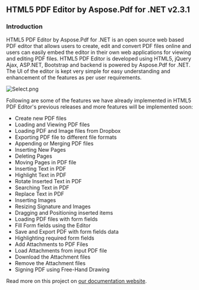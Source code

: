 ## HTML5 PDF Editor by Aspose.Pdf for .NET v2.3.1

### Introduction

HTML5 PDF Editor by Aspose.Pdf for .NET is an open source web based PDF editor that allows users to create, edit and convert PDF files online and users can easily embed the editor in their own web applications for viewing and editing PDF files. HTML5 PDF Editor is developed using HTML5, jQuery Ajax, ASP.NET, Bootstrap and backend is powered by Aspose.Pdf for .NET. The UI of the editor is kept very simple for easy understanding and enhancement of the features as per user requirements.

![Select.png](https://bitbucket.org/repo/7ykgBb/images/3937904428-Select.png)
 
Following are some of the features we have already implemented in HTML5 PDF Editor's previous releases and more features will be implemented soon:
 

* Create new PDF files
* Loading and Viewing PDF files
* Loading PDF and Image files from Dropbox
* Exporting PDF file to different file formats
* Appending or Merging PDF files
* Inserting New Pages
* Deleting Pages
* Moving Pages in PDF file
* Inserting Text in PDF
* Highlight Text in PDF
* Rotate Inserted Text in PDF
* Searching Text in PDF
* Replace Text in PDF
* Inserting Images
* Resizing Signature and Images
* Dragging and Positioning inserted items
* Loading PDF files with form fields
* Fill Form fields using the Editor
* Save and Export PDF with form fields data
* Highlighting required form fields
* Add Attachments to PDF Files
* Load Attachments from input PDF file
* Download the Attachment files
* Remove the Attachment files
* Signing PDF using Free-Hand Drawing

Read more on this project on [our documentation website](http://www.aspose.com/docs/display/pdfnet/1.1.1.+Introduction).